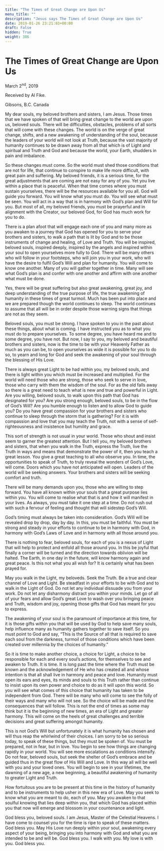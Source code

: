 ```yaml
---
title: "The Times of Great Change are Upon Us"
menu_title: ""
description: "Jesus says The Times of Great Change are Upon Us"
date: 2019-01-26 23:21:03+00:00
draft: False
hidden: True
weight: 386
---
```

# The Times of Great Change are Upon Us

March 2<sup>nd</sup>, 2019

Received by Al Fike.

Gibsons, B.C. Canada

My dear souls, my beloved brothers and sisters, I am Jesus. Those times that we have spoken of that will bring great change to the world are upon us, beloved souls. There will be difficulties, obstacles, problems of all sorts that will come with these changes. The world is on the verge of great change, shifts, and a new awakening of understanding of the soul, because the leaders of your world will not look at Truth, because the vast majority of humanity continues to be drawn away from all that which is of Light and spiritual and Truth and God and because the world, your Earth, shudders in pain and imbalance.

So these changes must come. So the world must shed those conditions that are not for life, that continue to conspire to make life more difficult, with great pain and suffering. My beloved friends, it is a serious time, for the great adjustments that are coming are not easy for any of you. Yet you live within a place that is peaceful. When that time comes where you must sustain yourselves, there will be the resources available for you all. God will guide you forward. You will know what you must do. You will see what must be seen. You will act in a way that is in harmony with God’s plan and Will for you. But most of all, my beloved friends, you must be prayerful and in alignment with the Creator, our beloved God, for God has much work for you to do. 

There is a plan afoot that will engage each one of you and many more as you awaken to a journey that God has opened for you to serve your brothers and sisters, to walk a path that is lit by God and to be those instruments of change and healing, of Love and Truth. You will be inspired, beloved souls, inspired deeply, inspired by the angels and inspired within your soul to open yourselves more fully to God. There will be many others who will follow in your footsteps, who will join you in your work, who will have the desire to fulfil God’s Will and plan for humanity. You will come to know one another. Many of you will gather together in time. Many will see what God’s plan is and confer with one another and affirm with one another what must be done. 

Yes, there will be great suffering but also great awakening, great joy, and deep understanding of the true purpose of life, the true awakening of humanity in these times of great turmoil. Much has been put into place and we are prepared though the world continues to sleep. The world continues to assume that all will be in order despite those warning signs that things are not as they seem.

Beloved souls, you must be strong. I have spoken to you in the past about these things, about what is coming. I have instructed you as to what you must do to prepare yourselves. To some degree, you have heard me and to some degree, you have not. But now, I say to you, my beloved and beautiful brothers and sisters, now is the time to be with your Heavenly Father as much as you can be, to open yourselves as wide it is possible for you to do so, to yearn and long for God and seek the awakening of your soul through the blessing of His Love.

There is always great Light to be had within you, my beloved souls, and there is light within you which must be increased and multiplied. For the world will need those who are strong, those who seek to serve in love, those who carry with them the wisdom of the soul. For as the old falls away so there is a great need to teach what is new and true and powerful in Light. Are you willing, beloved souls, to walk upon this path that God has designated for you? Are you strong enough, beloved souls, to be in the flow of God’s Will? Are you humble enough to listen and to allow God to guide you? Do you have great compassion for your brothers and sisters who continue to sleep through the storm that is gathering? For it is with compassion and love that you may teach the Truth, not with a sense of self-righteousness and insistence but humility and grace. 

This sort of strength is not usual in your world. Those who shout and insist seem to garner the greatest attention. But I tell you, my beloved brothers and sisters, that when you walk in the Truth, express the Truth, live the Truth in ways and means that demonstrate the power of it, then you teach a great lesson. You give a great teaching to all who observe you. In time, the opportunities to speak of Truth, to truly reveal the wonders of God’s Love, will come. Doors which you have not anticipated will open. Leaders of the world will be seeking answers. Your brothers and sisters will be seeking comfort and truth. 

There will be many demands upon you, those who are willing to step forward. You have all known within your souls that a great purpose lies within you. You will come to realise what that is and how it will manifest in your lives. As always, you must take it one step at a time. Do not rush out with such a fervour of feeling and thought that will sidestep God’s Will.

God’s timing must always be taken into consideration. God’s Will will be revealed drop by drop, day by day. In this, you must be faithful. You must be strong and steady in your efforts to continue to be in harmony with God, in harmony with God’s Laws of Love and in harmony with all those around you. 

There is nothing to fear, beloved souls, for each of you is a nexus of Light that will help to protect and enfold all those around you. In this be joyful that finally a corner will be turned and the direction towards oblivion will be halted. The Earth, in one day in the future, will know harmony again and great peace. Is this not what you all wish for? It is certainly what has been prayed for. 

May you walk in the Light, my beloveds. Seek the Truth. Be a true and clear channel of Love and Light. Be steadfast in your efforts to be with God and to walk in the Light of God. Do not let any individual dissuade you from your work. Do not let any disharmony distract you within your minds. Let go of all of your fears and allow God’s great Love to wash over you bringing peace and Truth, wisdom and joy, opening those gifts that God has meant for you to express.

The awakening of your soul is the paramount of importance at this time, for it is those gifts within you that will be used by God to help save many souls, help influence many as humanity gathers together to save itself. So you must point to God and say, “This is the Source of all that is required to save each soul from the darkness, turmoil of those conditions which have been created over millennia by the choices of humanity.” 

So it is time to make another choice, a choice for Light, a choice to be responsible for each and every soul’s actions, for themselves to see and awaken to Truth. It is time. It is long past the time where the Truth must be known and the acknowledgement of He who has created all and whose intention is that all shall live in harmony and peace and love. Humanity must open its ears and eyes, its minds and souls to this Truth rather than continue to insist upon its own power and choice to do as it will upon this world. 
So you will see what comes of this choice that humanity has taken to be independent from God. There will be many who will come to see the folly of their ways and many who will not see. So the choice will be made and the consequences that will follow. This is not the end of times as some may think but it is the beginning of new times, an era of Light and greater harmony. This will come on the heels of great challenges and terrible decisions and great suffering amongst humanity. 

This is not God’s Will but unfortunately it is what humanity has chosen and will thus reap the whirlwind of their choices. I am sorry to be so serious today, to speak of these things, but they must be spoken of. You must be prepared, not in fear, but in love. You begin to see how things are changing rapidly in your world. You will see more escalations as conditions intensify. Do not fear, beloved souls, but seek the shelter of God’s embrace and be guided thus in the great flow of His Will and Love. In this way all will be well with you and your loved ones. You will begin to see in your lifetimes, the dawning of a new age, a new beginning, a beautiful awakening of humanity to greater Light and Truth. 

How fortuitous you are to be present at this time in the history of humanity and to be instruments to help usher in this new era of Love. May you seek to know what you are meant to do, each of you. May you awaken to that soulful knowing that lies deep within you, that which God has placed within you that now will emerge and blossom in your countenance and light.

God bless you, beloved souls. I am Jesus, Master of the Celestial Heavens. I have come to counsel you for the time is ripe to speak of these matters. God bless you. May His Love run deeply within your soul, awakening every aspect of your being, bringing you into harmony with God and what you are intended to be and will be. God bless you. I walk with you. My love is with you. God bless you. 
